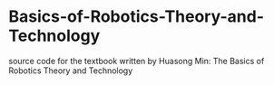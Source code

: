 # Basics-of-Robotics-Theory-and-Technology
source code for the textbook written by Huasong Min: The Basics of Robotics Theory and Technology
